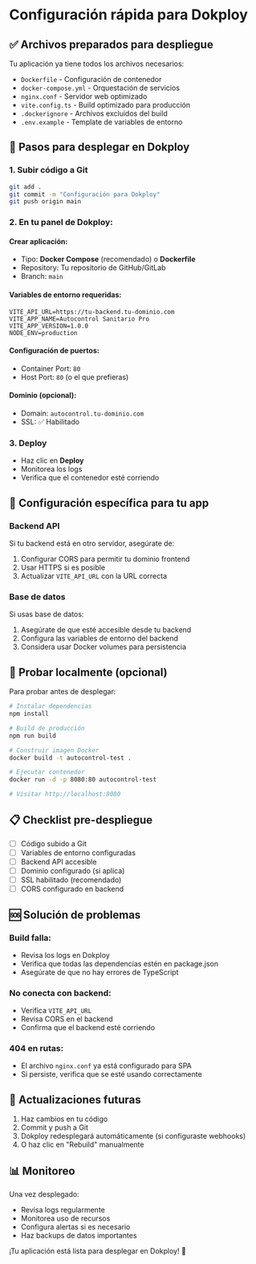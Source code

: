 # Configuración rápida para Dokploy

## ✅ Archivos preparados para despliegue

Tu aplicación ya tiene todos los archivos necesarios:

- `Dockerfile` - Configuración de contenedor
- `docker-compose.yml` - Orquestación de servicios
- `nginx.conf` - Servidor web optimizado
- `vite.config.ts` - Build optimizado para producción
- `.dockerignore` - Archivos excluidos del build
- `.env.example` - Template de variables de entorno

## 🚀 Pasos para desplegar en Dokploy

### 1. Subir código a Git
```bash
git add .
git commit -m "Configuración para Dokploy"
git push origin main
```

### 2. En tu panel de Dokploy:

#### Crear aplicación:
- Tipo: **Docker Compose** (recomendado) o **Dockerfile**
- Repository: Tu repositorio de GitHub/GitLab
- Branch: `main`

#### Variables de entorno requeridas:
```
VITE_API_URL=https://tu-backend.tu-dominio.com
VITE_APP_NAME=Autocontrol Sanitario Pro
VITE_APP_VERSION=1.0.0
NODE_ENV=production
```

#### Configuración de puertos:
- Container Port: `80`
- Host Port: `80` (o el que prefieras)

#### Dominio (opcional):
- Domain: `autocontrol.tu-dominio.com`
- SSL: ✅ Habilitado

### 3. Deploy
- Haz clic en **Deploy**
- Monitorea los logs
- Verifica que el contenedor esté corriendo

## 🔧 Configuración específica para tu app

### Backend API
Si tu backend está en otro servidor, asegúrate de:
1. Configurar CORS para permitir tu dominio frontend
2. Usar HTTPS si es posible
3. Actualizar `VITE_API_URL` con la URL correcta

### Base de datos
Si usas base de datos:
1. Asegúrate de que esté accesible desde tu backend
2. Configura las variables de entorno del backend
3. Considera usar Docker volumes para persistencia

## 🧪 Probar localmente (opcional)

Para probar antes de desplegar:

```bash
# Instalar dependencias
npm install

# Build de producción
npm run build

# Construir imagen Docker
docker build -t autocontrol-test .

# Ejecutar contenedor
docker run -d -p 8080:80 autocontrol-test

# Visitar http://localhost:8080
```

## 📋 Checklist pre-despliegue

- [ ] Código subido a Git
- [ ] Variables de entorno configuradas
- [ ] Backend API accesible
- [ ] Dominio configurado (si aplica)
- [ ] SSL habilitado (recomendado)
- [ ] CORS configurado en backend

## 🆘 Solución de problemas

### Build falla:
- Revisa los logs en Dokploy
- Verifica que todas las dependencias estén en package.json
- Asegúrate de que no hay errores de TypeScript

### No conecta con backend:
- Verifica `VITE_API_URL`
- Revisa CORS en el backend
- Confirma que el backend esté corriendo

### 404 en rutas:
- El archivo `nginx.conf` ya está configurado para SPA
- Si persiste, verifica que se esté usando correctamente

## 🔄 Actualizaciones futuras

1. Haz cambios en tu código
2. Commit y push a Git
3. Dokploy redesplegará automáticamente (si configuraste webhooks)
4. O haz clic en "Rebuild" manualmente

## 📊 Monitoreo

Una vez desplegado:
- Revisa logs regularmente
- Monitorea uso de recursos
- Configura alertas si es necesario
- Haz backups de datos importantes

¡Tu aplicación está lista para desplegar en Dokploy! 🎉